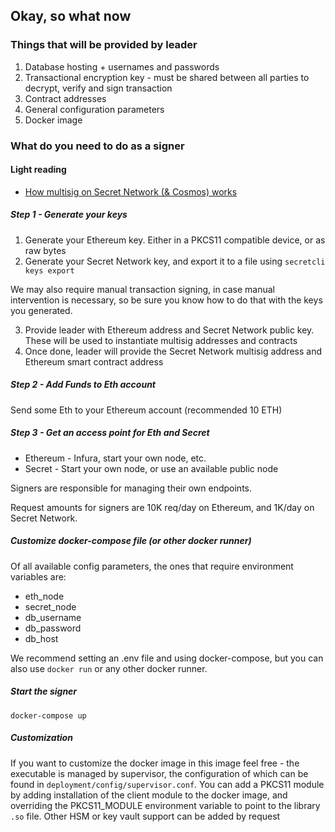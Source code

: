 ## Okay, so what now

### Things that will be provided by leader

1. Database hosting + usernames and passwords
2. Transactional encryption key - must be shared between all parties to decrypt, verify and sign transaction
3. Contract addresses
4. General configuration parameters
5. Docker image

### What do you need to do as a signer

#### Light reading

* [How multisig on Secret Network (& Cosmos) works](https://hub.cosmos.network/master/resources/gaiacli.html)

##### Step 1 - Generate your keys
1. Generate your Ethereum key. Either in a PKCS11 compatible device, or as raw bytes
2. Generate your Secret Network key, and export it to a file using `secretcli keys export`

We may also require manual transaction signing, in case manual intervention is necessary, 
so be sure you know how to do that with the keys you generated.

3. Provide leader with Ethereum address and Secret Network public key. These will be used to instantiate multisig addresses and contracts
4. Once done, leader will provide the Secret Network multisig address and Ethereum smart contract address

##### Step 2 - Add Funds to Eth account
Send some Eth to your Ethereum account (recommended 10 ETH)

##### Step 3 - Get an access point for Eth and Secret
* Ethereum - Infura, start your own node, etc.
* Secret - Start your own node, or use an available public node

Signers are responsible for managing their own endpoints. 

Request amounts for signers are 10K req/day on Ethereum, and 1K/day on Secret Network.

##### Customize docker-compose file (or other docker runner)

Of all available config parameters, the ones that require environment variables are:

* eth_node
* secret_node
* db_username
* db_password
* db_host

We recommend setting an .env file and using docker-compose, but you can also use `docker run` or any other docker runner.

##### Start the signer

`docker-compose up`

##### Customization

If you want to customize the docker image in this image feel free - the executable is managed by supervisor, the configuration
of which can be found in `deployment/config/supervisor.conf`.
You can add a PKCS11 module by adding installation of the client module to the docker image, and
overriding the PKCS11_MODULE environment variable to point to the library `.so` file. Other HSM or key vault support can be added by request 
